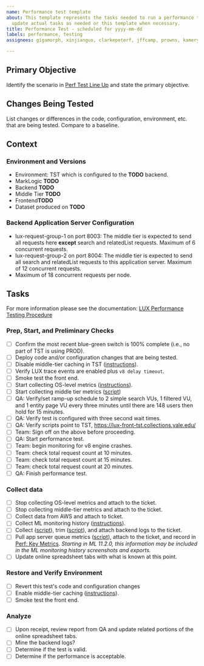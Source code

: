 ```yaml
---
name: Performance test template
about: This template represents the tasks needed to run a performance test. Please
  update actual tasks as needed or this template when necessary.
title: Performance Test - scheduled for yyyy-mm-dd
labels: performance, testing
assignees: gigamorph, xinjianguo, clarkepeterf, jffcamp, prowns, kamerynB

---
```


## Primary Objective
Identify the scenario in [Perf Test Line Up](https://docs.google.com/spreadsheets/d/1uu6aL7yn047yyiZ4auujpTXnlwm01sgWZQ50ht-X4M4/edit#gid=593469390) and state the primary objective.

## Changes Being Tested
List changes or differences in the code, configuration, environment, etc. that are being tested.  Compare to a baseline.

## Context

### Environment and Versions

- Environment: TST which is configured to the **TODO** backend.
- MarkLogic **TODO**
- Backend **TODO**
- Middle Tier **TODO**
- Frontend**TODO**
- Dataset produced on **TODO**

### Backend Application Server Configuration

- lux-request-group-1 on port 8003: The middle tier is expected to send all requests here **except** search and relatedList requests.  Maximum of 6 concurrent requests.
- lux-request-group-2 on port 8004: The middle tier is expected to send all search and relatedList requests to this application server.  Maximum of 12 concurrent requests.
- Maximum of 18 concurrent requests per node.

## Tasks

For more information please see the documentation: [LUX Performance Testing Procedure](https://github.com/project-lux/lux-marklogic/blob/main/docs/lux-performance-testing.md)

### Prep, Start, and Preliminary Checks

- [ ] Confirm the most recent blue-green switch is 100% complete (i.e., no part of TST is using PROD).
- [ ] Deploy code and/or configuration changes that are being tested.
- [ ] Disable middle-tier caching in TST ([instructions](https://github.com/project-lux/lux-marklogic/blob/main/docs/lux-performance-testing.md#disable-middle-tier-caching)).
- [ ] Verify LUX trace events are enabled plus `v8 delay timeout`.
- [ ] Smoke test the front end.
- [ ] Start collecting OS-level metrics ([instructions](https://github.com/project-lux/lux-marklogic/blob/main/docs/lux-performance-testing.md#start-collecting-os-level-metrics)).
- [ ] Start collecting middle tier metrics ([script](https://git.yale.edu/lux-its/marklogic/blob/main/scripts/getMiddleTierStats.sh))
- [ ] QA: Verify/set ramp-up schedule to 2 simple search VUs, 1 filtered VU, and 1 entity page VU every three minutes until there are 148 users then hold for 15 minutes.
- [ ] QA: Verify test is configured with three second wait times.
- [ ] QA: Verify scripts point to TST, https://lux-front-tst.collections.yale.edu/
- [ ] Team: Sign off on the above before proceeding.
- [ ] QA: Start performance test.
- [ ] Team: begin monitoring for v8 engine crashes.
- [ ] Team: check total request count at 10 minutes.
- [ ] Team: check total request count at 15 minutes.
- [ ] Team: check total request count at 20 minutes.
- [ ] QA: Finish performance test.

### Collect data

- [ ] Stop collecting OS-level metrics and attach to the ticket.
- [ ] Stop collecting middle-tier metrics and attach to the ticket.
- [ ] Collect data from AWS and attach to ticket.
- [ ] Collect ML monitoring history ([instructions](https://github.com/project-lux/lux-marklogic/blob/main/docs/lux-performance-testing.md#backend-monitoring-history)).
- [ ] Collect ([script](https://github.com/project-lux/lux-marklogic/blob/main/scripts/logAnalysis/collectBackendLogs.sh)), trim ([script](https://github.com/project-lux/lux-marklogic/blob/main/scripts/logAnalysis/trimBackendLogs.sh)), and attach backend logs to the ticket.
- [ ] Pull app server queue metrics ([script](https://github.com/project-lux/lux-marklogic/blob/main/scripts/extractAppServerQueueMetrics.js)), attach to the ticket, and record in [Perf: Key Metrics](https://docs.google.com/spreadsheets/d/1uu6aL7yn047yyiZ4auujpTXnlwm01sgWZQ50ht-X4M4/edit#gid=774672157).  *Starting in ML 11.2.0, this information may be included in the ML monitoring history screenshots and exports.*
- [ ] Update online spreadsheet tabs with what is known at this point.

### Restore and Verify Environment

- [ ] Revert this test's code and configuration changes
- [ ] Enable middle-tier caching ([instructions](https://github.com/project-lux/lux-marklogic/blob/main/docs/lux-performance-testing.md#enable-middle-tier-caching)).
- [ ] Smoke test the front end.

### Analyze

- [ ] Upon receipt, review report from QA and update related portions of the online spreadsheet tabs.
- [ ] Mine the backend logs?
- [ ] Determine if the test is valid.
- [ ] Determine if the performance is acceptable.
